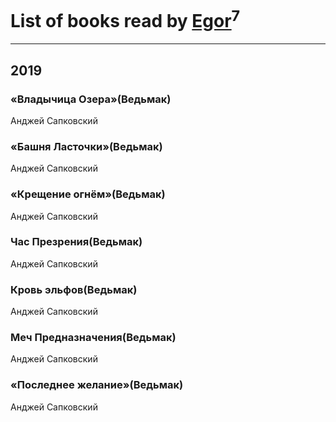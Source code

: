 # List of books read by [Egor](http://vk.com/id166766907)<sup>7</sup>
---

## 2019

### «Владычица Озера»(Ведьмак)
Анджей Сапковский


### «Башня Ласточки»(Ведьмак)
Анджей Сапковский


### «Крещение огнём»(Ведьмак)
Анджей Сапковский


### Час Презрения(Ведьмак)
Анджей Сапковский


### Кровь эльфов(Ведьмак)
Анджей Сапковский


### Меч Предназначения(Ведьмак)
Анджей Сапковский


### «Последнее желание»(Ведьмак)
Анджей Сапковский




